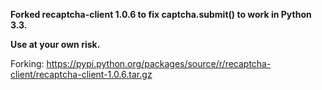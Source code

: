 **Forked recaptcha-client 1.0.6 to fix captcha.submit() to work in Python 3.3.**  

**Use at your own risk.**

Forking: https://pypi.python.org/packages/source/r/recaptcha-client/recaptcha-client-1.0.6.tar.gz
